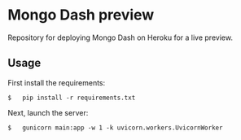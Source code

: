 # Mongo Dash preview
Repository for deploying Mongo Dash on Heroku for a live preview.

## Usage
First install the requirements:

```shell
$   pip install -r requirements.txt
```

Next, launch the server:

```shell
$   gunicorn main:app -w 1 -k uvicorn.workers.UvicornWorker
```
